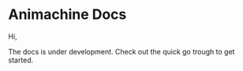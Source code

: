 # Animachine Docs

Hi,

The docs is under development.
Check out the quick go trough to get started.


